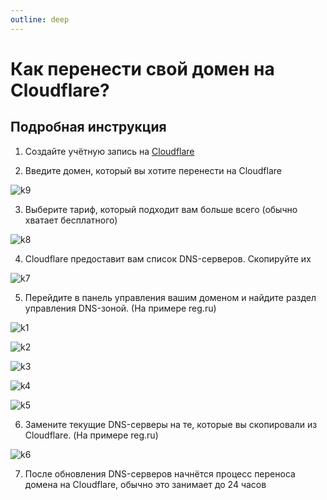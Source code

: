 ```yaml
---
outline: deep
---
```


# Как перенести свой домен на Сloudflare?

## Подробная инструкция

1. Создайте учётную запись на [Cloudflare](https://cloudflare.com)

2. Введите домен, который вы хотите перенести на Cloudflare

![k9](/k9.png)

3. Выберите тариф, который подходит вам больше всего (обычно хватает бесплатного)

![k8](/k8.png)

4. Cloudflare предоставит вам список DNS-серверов. Скопируйте их

![k7](/k7.png)

5. Перейдите в панель управления вашим доменом и найдите раздел управления DNS-зоной. (На примере reg.ru)

![k1](/k1.png)

![k2](/k2.png)

![k3](/k3.png)

![k4](/k4.png)

![k5](/k5.png)

6. Замените текущие DNS-серверы на те, которые вы скопировали из Cloudflare. (На примере reg.ru)

![k6](/k6.png)

7. После обновления DNS-серверов начнётся процесс переноса домена на Cloudflare, обычно это занимает до 24 часов